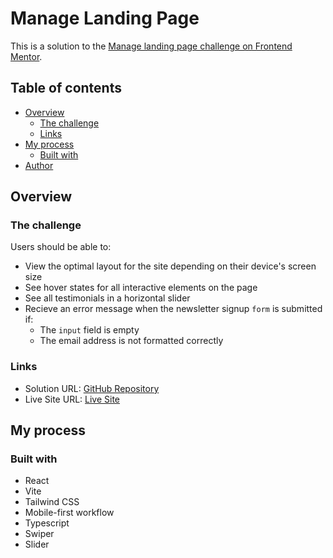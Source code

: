 # Manage Landing Page

This is a solution to the [Manage landing page challenge on Frontend Mentor](https://www.frontendmentor.io/challenges/manage-landing-page-SLXqC6P5).

## Table of contents

- [Overview](#overview)
  - [The challenge](#the-challenge)
  - [Links](#links)
- [My process](#my-process)
  - [Built with](#built-with)
- [Author](#author)

## Overview

### The challenge

Users should be able to:

- View the optimal layout for the site depending on their device's screen size
- See hover states for all interactive elements on the page
- See all testimonials in a horizontal slider
- Recieve an error message when the newsletter signup `form` is submitted if:
  - The `input` field is empty
  - The email address is not formatted correctly

### Links

- Solution URL: [GitHub Repository](https://github.com/aniru-dh21/Manage-Landing-Page)
- Live Site URL: [Live Site](https://manage-landing-page-three-blue.vercel.app/)

## My process

### Built with

- React
- Vite
- Tailwind CSS
- Mobile-first workflow
- Typescript
- Swiper
- Slider
